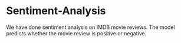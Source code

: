 # Sentiment-Analysis
We have done sentiment analysis on IMDB movie reviews.
The model predicts whether the movie review is positive or negative.
